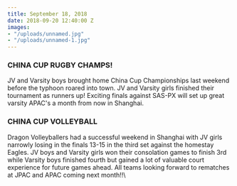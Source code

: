 ```yaml
---
title: September 18, 2018
date: 2018-09-20 12:40:00 Z
images:
- "/uploads/unnamed.jpg"
- "/uploads/unnamed-1.jpg"
---
```


### CHINA CUP RUGBY CHAMPS!

JV and Varsity boys brought home China Cup Championships last weekend before the typhoon roared into town. JV and Varsity girls finished their tournament as runners up! Exciting finals against SAS-PX will set up great varsity APAC's a month from now in Shanghai.

### CHINA CUP VOLLEYBALL

Dragon Volleyballers had a successful weekend in Shanghai with JV girls narrowly losing in the finals 13-15 in the third set against the homestay Eagles. JV boys and Varsity girls won their consolation games to finish 3rd while Varsity boys finished fourth but gained a lot of valuable court experience for future games ahead. All teams looking forward to rematches at JPAC and APAC coming next month!!\
